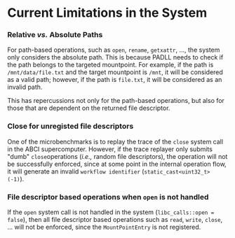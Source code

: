 # Current Limitations in the System

### Relative *vs.* Absolute Paths
For path-based operations, such as `open`, `rename`, `getxattr`, ..., the system only considers the absolute path.
This is because PADLL needs to check if the path belongs to the targeted mountpoint.
For example, if the path is `/mnt/data/file.txt` and the target mountpoint is `/mnt`, it will be considered as a valid path;
however, if the path is `file.txt`, it will be considered as an invalid path.

This has repercussions not only for the path-based operations, but also for those that are dependent on the returned file descriptor.


### Close for unregisted file descriptors
One of the microbenchmarks is to replay the trace of the `close` system call in the ABCI supercomputer.
However, if the trace replayer only submits "dumb" `close`operations (*i.e.,* random file descriptors), the operation will not be successfully enforced, since at some point in the internal operation flow, it will generate an invalid `workflow identifier` (`static_cast<uint32_t> (-1)`).


### File descriptor based operations when `open` is not handled
If the `open` system call is not handled in the system (`libc_calls::open = false`), then all file descriptor based operations such as `read`, `write`, `close`, ... will not be enforced, since the `MountPointEntry` is not registered.

